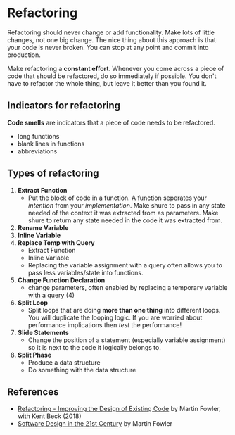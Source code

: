# Refactoring

Refactoring should never change or add functionality. Make lots of little changes, not one big change.
The nice thing about this approach is that your code is never broken. You can stop at any point and commit into production.

Make refactoring a **constant effort**.
Whenever you come across a piece of code that should be refactored, do so immediately if possible.
You don't have to refactor the whole thing, but leave it better than you found it.

## Indicators for refactoring

**Code smells** are indicators that a piece of code needs to be refactored.

- long functions
- blank lines in functions
- abbreviations

## Types of refactoring

1. **Extract Function**
   - Put the block of code in a function. A function seperates your _intention_ from your _implementation_.
     Make shure to pass in any state needed of the context it was extracted from as parameters.
     Make shure to return any state needed in the code it was extracted from.
2. **Rename Variable**
3. **Inline Variable**
4. **Replace Temp with Query**
   - Extract Function
   - Inline Variable
   - Replacing the variable assignment with a query often allows you to pass less variables/state into functions.
5. **Change Function Declaration**
   - change parameters, often enabled by replacing a temporary variable with a query (4)
6. **Split Loop**
   - Split loops that are doing **more than one thing** into different loops. You will duplicate the looping logic. If you are worried about performance implications then _test_ the performance!
7. **Slide Statements**
   - Change the position of a statement (especially variable assignment) so it is next to the code it logically belongs to.
8. **Split Phase**
   - Produce a data structure
   - Do something with the data structure

## References

- [Refactoring - Improving the Design of Existing Code](https://martinfowler.com/books/refactoring.html) by Martin Fowler, with Kent Beck (2018)
- [Software Design in the 21st Century](https://www.youtube.com/watch?v=6wDoopbtEqk) by Martin Fowler
